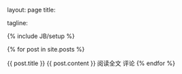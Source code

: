 layout: page title:

tagline:

{% include JB/setup %}

{% for post in site.posts %}

{{ post.title }}
{{ post.content }}
阅读全文 评论
{% endfor %}

